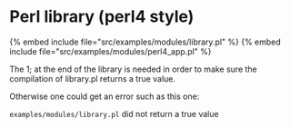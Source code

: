 # Perl library (perl4 style)

{% embed include file="src/examples/modules/library.pl" %}
{% embed include file="src/examples/modules/perl4_app.pl" %}

The 1; at the end of the library is needed in order to make sure the
compilation of library.pl returns a true value.

Otherwise one could get an error such as this one:

`examples/modules/library.pl` did not return a true value



